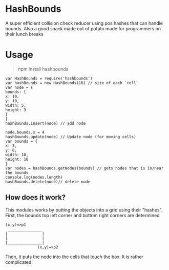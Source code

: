 # HashBounds
A super efficient collision check reducer using pos hashes that can handle bounds. Also a good snack made out of potato made for programmers on their lunch breaks

# Usage
> npm install hashbounds


```
var HashBounds = require('hashbounds')
var hashBounds = new HashBounds(10) // size of each `cell`
var node = {
bounds: {
x: 10,
y: 10,
width: 5,
height: 3
}
}
hashBounds.insert(node) // add node

node.bounds.x = 4
hashBounds.update(node) // Update node (for moving cells)
var bounds = {
x: 3,
y: 0,
width: 10,
height: 10
}
var nodes = hashBounds.getNodes(bounds) // gets nodes that is in/near the bounds
console.log(nodes.length)
hashBounds.delete(node)// delete node
```


## How does it work?
This modules works by putting the objects into a grid using their "hashes". First, the bounds top left corner and bottom right corners are determined

```
(x,y)=>p1 
 _______________
|               |
|               |
|_______________|
              (x,y)=>p2
```

Then, it puts the node into the cells that touch the box. It is rather complicated.

